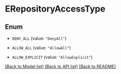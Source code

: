 # ERepositoryAccessType

## Enum


* `DENY_ALL` (value: `"DenyAll"`)

* `ALLOW_ALL` (value: `"AllowAll"`)

* `ALLOW_EXPLICIT` (value: `"AllowExplicit"`)


[[Back to Model list]](../README.md#documentation-for-models) [[Back to API list]](../README.md#documentation-for-api-endpoints) [[Back to README]](../README.md)


